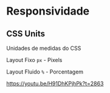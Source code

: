 # Responsividade

## CSS Units

Unidades de medidas do CSS

Layout Fixo
`px` - Pixels

Layout Fluido
`%` - Porcentagem

https://youtu.be/H91DhKPjhPk?t=2863